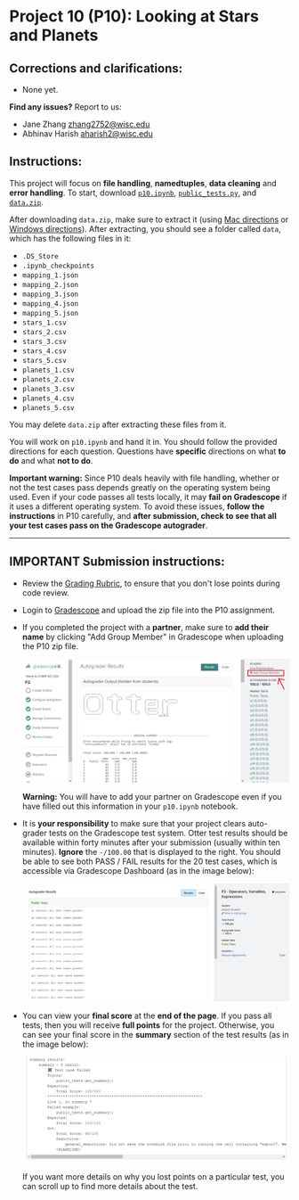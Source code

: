 # Project 10 (P10): Looking at Stars and Planets


## Corrections and clarifications:

* None yet.

**Find any issues?** Report to us:

- Jane Zhang <zhang2752@wisc.edu>
- Abhinav Harish <aharish2@wisc.edu>


## Instructions:

This project will focus on **file handling**, **namedtuples**, **data cleaning** and **error handling**. To start, download [`p10.ipynb`](https://git.doit.wisc.edu/cdis/cs/courses/cs220/cs220-s24-projects/-/tree/main/p10/p10.ipynb), [`public_tests.py`](https://git.doit.wisc.edu/cdis/cs/courses/cs220/cs220-s24-projects/-/tree/main/p10/public_tests.py), and [`data.zip`](https://git.doit.wisc.edu/cdis/cs/courses/cs220/cs220-s24-projects/-/tree/main/p10/data.zip).

After downloading `data.zip`, make sure to extract it (using [Mac directions](http://osxdaily.com/2017/11/05/how-open-zip-file-mac/) or [Windows directions](https://support.microsoft.com/en-us/help/4028088/windows-zip-and-unzip-files)). After extracting, you should see a folder called `data`, which has the following files in it:

* `.DS_Store`
* `.ipynb_checkpoints`
* `mapping_1.json`
* `mapping_2.json`
* `mapping_3.json`
* `mapping_4.json`
* `mapping_5.json`
* `stars_1.csv`
* `stars_2.csv`
* `stars_3.csv`
* `stars_4.csv`
* `stars_5.csv`
* `planets_1.csv`
* `planets_2.csv`
* `planets_3.csv`
* `planets_4.csv`
* `planets_5.csv`

You may delete `data.zip` after extracting these files from it.

You will work on `p10.ipynb` and hand it in. You should follow the provided directions for each question. Questions have **specific** directions on what **to do** and what **not to do**.

**Important warning:** Since P10 deals heavily with file handling, whether or not the test cases pass depends greatly on the operating system being used. Even if your code passes all tests locally, it may **fail on Gradescope** if it uses a different operating system. To avoid these issues, **follow the instructions** in P10 carefully, and **after submission, check to see that all your test cases pass on the Gradescope autograder**.

------------------------------

## IMPORTANT Submission instructions:
- Review the [Grading Rubric](https://git.doit.wisc.edu/cdis/cs/courses/cs220/cs220-s24-projects/-/tree/main/p10/rubric.md), to ensure that you don't lose points during code review.
- Login to [Gradescope](https://www.gradescope.com/) and upload the zip file into the P10 assignment.
- If you completed the project with a **partner**, make sure to **add their name** by clicking "Add Group Member"
in Gradescope when uploading the P10 zip file.

   <img src="images/add_group_member.png" width="700">

   **Warning:** You will have to add your partner on Gradescope even if you have filled out this information in your `p10.ipynb` notebook.

- It is **your responsibility** to make sure that your project clears auto-grader tests on the Gradescope test system. Otter test results should be available within forty minutes after your submission (usually within ten minutes). **Ignore** the `-/100.00` that is displayed to the right. You should be able to see both PASS / FAIL results for the 20 test cases, which is accessible via Gradescope Dashboard (as in the image below):

    <img src="images/gradescope.png" width="700">

- You can view your **final score** at the **end of the page**. If you pass all tests, then you will receive **full points** for the project. Otherwise, you can see your final score in the **summary** section of the test results (as in the image below):

   <img src="images/summary.png" width="700">

   If you want more details on why you lost points on a particular test, you can scroll up to find more details about the test.
